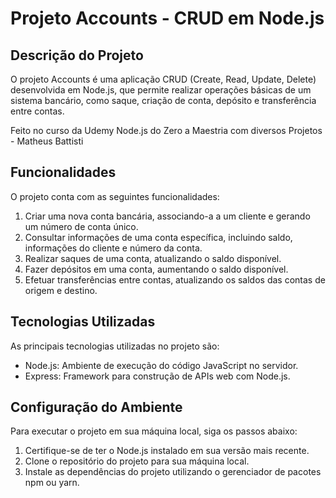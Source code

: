 # Projeto Accounts - CRUD em Node.js

## Descrição do Projeto

O projeto Accounts é uma aplicação CRUD (Create, Read, Update, Delete) desenvolvida em Node.js, que permite realizar operações básicas de um sistema bancário, como saque, criação de conta, depósito e transferência entre contas.

Feito no curso da Udemy Node.js do Zero a Maestria com diversos Projetos - Matheus Battisti 

## Funcionalidades

O projeto conta com as seguintes funcionalidades:

1. Criar uma nova conta bancária, associando-a a um cliente e gerando um número de conta único.
2. Consultar informações de uma conta específica, incluindo saldo, informações do cliente e número da conta.
3. Realizar saques de uma conta, atualizando o saldo disponível.
4. Fazer depósitos em uma conta, aumentando o saldo disponível.
5. Efetuar transferências entre contas, atualizando os saldos das contas de origem e destino.

## Tecnologias Utilizadas

As principais tecnologias utilizadas no projeto são:

- Node.js: Ambiente de execução do código JavaScript no servidor.
- Express: Framework para construção de APIs web com Node.js.


## Configuração do Ambiente

Para executar o projeto em sua máquina local, siga os passos abaixo:

1. Certifique-se de ter o Node.js instalado em sua versão mais recente.
2. Clone o repositório do projeto para sua máquina local.
3. Instale as dependências do projeto utilizando o gerenciador de pacotes npm ou yarn.


